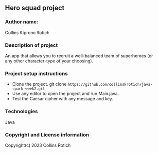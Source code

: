 ## Hero squad project

### Author name:
Collins Kiprono Rotich

### Description of project
An app that allows you to recruit a well-balanced 
team of superheroes (or any other character-type of your choosing).

### Project setup instructions
- Clone the project. git clone `https://github.com/collinskrotich/java-spark-week2.git`
- Use any editor to open the project and run Main.java.
- Test the Caesar cipher with any message and key.

### Technologies
Java

### Copyright and License information

Copyright(c) 2023 Collins Rotich